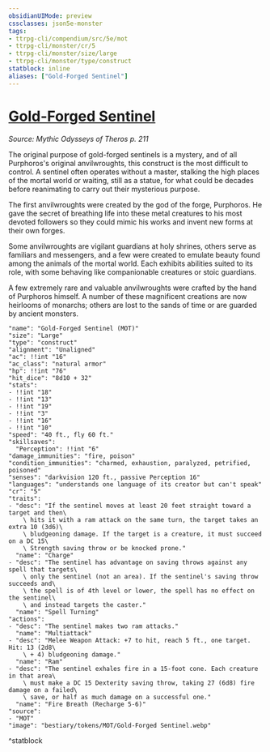```yaml
---
obsidianUIMode: preview
cssclasses: json5e-monster
tags:
- ttrpg-cli/compendium/src/5e/mot
- ttrpg-cli/monster/cr/5
- ttrpg-cli/monster/size/large
- ttrpg-cli/monster/type/construct
statblock: inline
aliases: ["Gold-Forged Sentinel"]
---
```

# [Gold-Forged Sentinel](3-Compendium\CLI\bestiary\construct/gold-forged-sentinel-mot.md)
*Source: Mythic Odysseys of Theros p. 211*  

The original purpose of gold-forged sentinels is a mystery, and of all Purphoros's original anvilwroughts, this construct is the most difficult to control. A sentinel often operates without a master, stalking the high places of the mortal world or waiting, still as a statue, for what could be decades before reanimating to carry out their mysterious purpose.

The first anvilwroughts were created by the god of the forge, Purphoros. He gave the secret of breathing life into these metal creatures to his most devoted followers so they could mimic his works and invent new forms at their own forges.

Some anvilwroughts are vigilant guardians at holy shrines, others serve as familiars and messengers, and a few were created to emulate beauty found among the animals of the mortal world. Each exhibits abilities suited to its role, with some behaving like companionable creatures or stoic guardians.

A few extremely rare and valuable anvilwroughts were crafted by the hand of Purphoros himself. A number of these magnificent creations are now heirlooms of monarchs; others are lost to the sands of time or are guarded by ancient monsters.

```statblock
"name": "Gold-Forged Sentinel (MOT)"
"size": "Large"
"type": "construct"
"alignment": "Unaligned"
"ac": !!int "16"
"ac_class": "natural armor"
"hp": !!int "76"
"hit_dice": "8d10 + 32"
"stats":
- !!int "18"
- !!int "13"
- !!int "19"
- !!int "3"
- !!int "16"
- !!int "10"
"speed": "40 ft., fly 60 ft."
"skillsaves":
  "Perception": !!int "6"
"damage_immunities": "fire, poison"
"condition_immunities": "charmed, exhaustion, paralyzed, petrified, poisoned"
"senses": "darkvision 120 ft., passive Perception 16"
"languages": "understands one language of its creator but can't speak"
"cr": "5"
"traits":
- "desc": "If the sentinel moves at least 20 feet straight toward a target and then\
    \ hits it with a ram attack on the same turn, the target takes an extra 10 (3d6)\
    \ bludgeoning damage. If the target is a creature, it must succeed on a DC 15\
    \ Strength saving throw or be knocked prone."
  "name": "Charge"
- "desc": "The sentinel has advantage on saving throws against any spell that targets\
    \ only the sentinel (not an area). If the sentinel's saving throw succeeds and\
    \ the spell is of 4th level or lower, the spell has no effect on the sentinel\
    \ and instead targets the caster."
  "name": "Spell Turning"
"actions":
- "desc": "The sentinel makes two ram attacks."
  "name": "Multiattack"
- "desc": "Melee Weapon Attack: +7 to hit, reach 5 ft., one target. Hit: 13 (2d8\
    \ + 4) bludgeoning damage."
  "name": "Ram"
- "desc": "The sentinel exhales fire in a 15-foot cone. Each creature in that area\
    \ must make a DC 15 Dexterity saving throw, taking 27 (6d8) fire damage on a failed\
    \ save, or half as much damage on a successful one."
  "name": "Fire Breath (Recharge 5-6)"
"source":
- "MOT"
"image": "bestiary/tokens/MOT/Gold-Forged Sentinel.webp"
```
^statblock